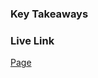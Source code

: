 ### Key Takeaways

### Live Link

[Page](https://vscode.dev/github/corbeard21/Information-Infrastructure/blob/main/homework-3/index.html#L24)
